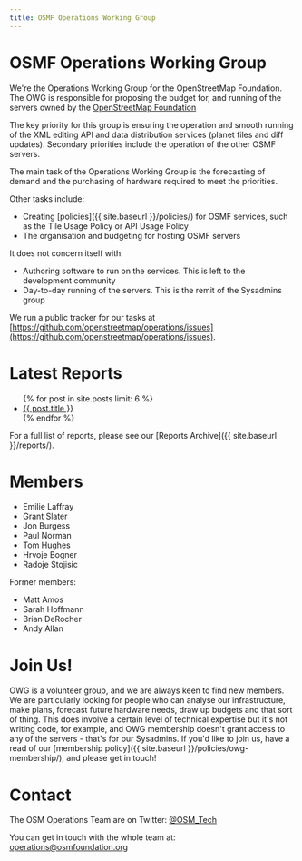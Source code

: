 ```yaml
---
title: OSMF Operations Working Group
---
```


# OSMF Operations Working Group

We're the Operations Working Group for the OpenStreetMap Foundation. The OWG is responsible for proposing the budget for, and running of the servers owned by the [OpenStreetMap Foundation](https://www.osmfoundation.org)

The key priority for this group is ensuring the operation and smooth running of the XML editing API and data distribution services (planet files and diff updates). Secondary priorities include the operation of the other OSMF servers.

The main task of the Operations Working Group is the forecasting of demand and the purchasing of hardware required to meet the priorities.

Other tasks include:

* Creating [policies]({{ site.baseurl }}/policies/) for OSMF services, such as the Tile Usage Policy or API Usage Policy
* The organisation and budgeting for hosting OSMF servers

It does not concern itself with:

* Authoring software to run on the services. This is left to the development community
* Day-to-day running of the servers. This is the remit of the Sysadmins group

We run a public tracker for our tasks at [https://github.com/openstreetmap/operations/issues](https://github.com/openstreetmap/operations/issues).

# Latest Reports

<ul class="posts">
  {% for post in site.posts limit: 6 %}
    <li><a href="{{ site.baseurl }}{{ post.url }}">{{ post.title }}</a></li>
  {% endfor %}
</ul>

For a full list of reports, please see our [Reports Archive]({{ site.baseurl }}/reports/).

# Members

* Emilie Laffray
* Grant Slater
* Jon Burgess
* Paul Norman
* Tom Hughes
* Hrvoje Bogner
* Radoje Stojisic

Former members:

* Matt Amos
* Sarah Hoffmann
* Brian DeRocher
* Andy Allan

# Join Us!

OWG is a volunteer group, and we are always keen to find new members. We are particularly looking for people who can analyse our infrastructure, make plans, forecast future hardware needs, draw up budgets and that sort of thing. This does involve a certain level of technical expertise but it's not writing code, for example, and OWG membership doesn't grant access to any of the servers - that's for our Sysadmins. If you'd like to join us, have a read of our [membership policy]({{ site.baseurl }}/policies/owg-membership/), and please get in touch!

# Contact

The OSM Operations Team are on Twitter: [@OSM_Tech](https://twitter.com/osm_tech)

You can get in touch with the whole team at: [operations@osmfoundation.org](mailto:operations@osmfoundation.org)

